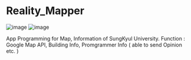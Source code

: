 # Reality_Mapper
![image](https://user-images.githubusercontent.com/103025111/226537061-fd0c79e2-bec0-4a77-9408-8e3203cb35bb.png)
![image](https://user-images.githubusercontent.com/103025111/226537111-d035e63e-90f7-4f57-9f4b-e2896303e03c.png)

App Programming for Map, Information of SungKyul University.
Function : Google Map API, Building Info, Promgrammer Info ( able to send Opinion etc. )

